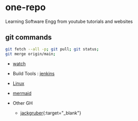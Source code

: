 # one-repo

Learning Software Engg from youtube tutorials and websites

## git commands

```sh
git fetch --all -p; git pull; git status;
git merge origin/main;
```

- [watch](watch.md)
- Build Tools : [jenkins](md/jenkins.md)
- [Linux](md/linux.md)
- [mermaid](md/mermaid.md)



- Other GH
  - [jackgruber](https://jackgruber.github.io/2021-05-09-Embed-Mermaid-in-Jekyll-without-plugin/){:target="_blank"}
